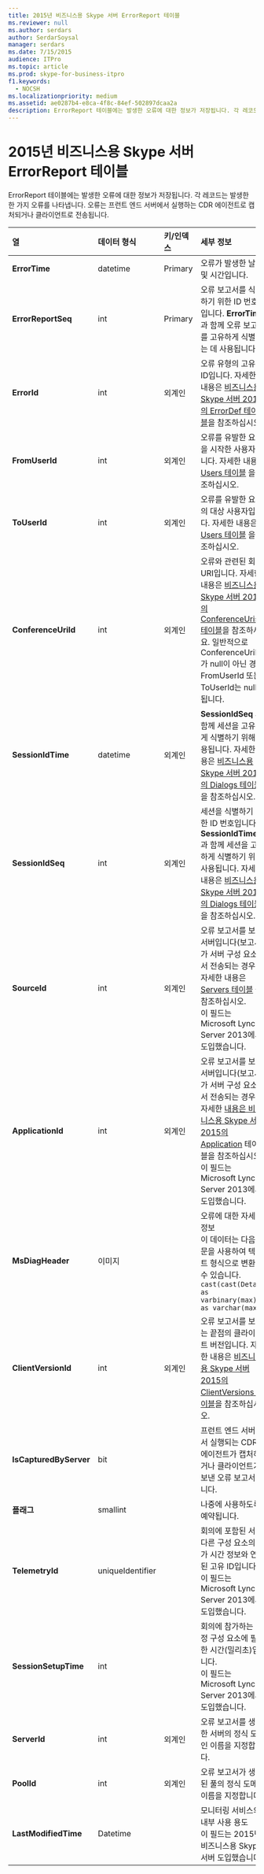 ```yaml
---
title: 2015년 비즈니스용 Skype 서버 ErrorReport 테이블
ms.reviewer: null
ms.author: serdars
author: SerdarSoysal
manager: serdars
ms.date: 7/15/2015
audience: ITPro
ms.topic: article
ms.prod: skype-for-business-itpro
f1.keywords:
  - NOCSH
ms.localizationpriority: medium
ms.assetid: ae0287b4-e8ca-4f8c-84ef-502897dcaa2a
description: ErrorReport 테이블에는 발생한 오류에 대한 정보가 저장됩니다. 각 레코드는 발생한 한 가지 오류를 나타냅니다. 오류는 프런트 엔드 서버에서 실행하는 CDR 에이전트로 캡처되거나 클라이언트로 전송됩니다.
---
```


# <a name="errorreport-table-in-skype-for-business-server-2015"></a>2015년 비즈니스용 Skype 서버 ErrorReport 테이블
 
ErrorReport 테이블에는 발생한 오류에 대한 정보가 저장됩니다. 각 레코드는 발생한 한 가지 오류를 나타냅니다. 오류는 프런트 엔드 서버에서 실행하는 CDR 에이전트로 캡처되거나 클라이언트로 전송됩니다.
  
|**열**|**데이터 형식**|**키/인덱스**|**세부 정보**|
|:-----|:-----|:-----|:-----|
|**ErrorTime** <br/> |datetime  <br/> |Primary  <br/> |오류가 발생한 날짜 및 시간입니다.  <br/> |
|**ErrorReportSeq** <br/> |int  <br/> |Primary  <br/> |오류 보고서를 식별하기 위한 ID 번호입니다. **ErrorTime** 과 함께 오류 보고서를 고유하게 식별하는 데 사용됩니다. <br/> |
|**ErrorId** <br/> |int  <br/> |외계인  <br/> |오류 유형의 고유 ID입니다. 자세한 내용은 [비즈니스용 Skype 서버 2015의 ErrorDef 테이블](errordef.md)을 참조하십시오. <br/> |
|**FromUserId** <br/> |int  <br/> |외계인  <br/> |오류를 유발한 요청을 시작한 사용자입니다. 자세한 내용은 [Users 테이블](users.md) 을 참조하십시오. <br/> |
|**ToUserId** <br/> |int  <br/> |외계인  <br/> |오류를 유발한 요청의 대상 사용자입니다. 자세한 내용은 [Users 테이블](users.md) 을 참조하십시오. <br/> |
|**ConferenceUriId** <br/> |int  <br/> |외계인  <br/> |오류와 관련된 회의 URI입니다. 자세한 내용은 [비즈니스용 Skype 서버 2015의 ConferenceUris 테이블](conferenceuris.md)을 참조하세요. 일반적으로 ConferenceUriId가 null이 아닌 경우 FromUserId 또는 ToUserId는 null이 됩니다. <br/> |
|**SessionIdTime** <br/> |datetime  <br/> |외계인  <br/> |**SessionIdSeq** 와 함께 세션을 고유하게 식별하기 위해 사용됩니다. 자세한 내용은 [비즈니스용 Skype 서버 2015의 Dialogs 테이블](dialogs.md)을 참조하십시오. <br/> |
|**SessionIdSeq** <br/> |int  <br/> |외계인  <br/> |세션을 식별하기 위한 ID 번호입니다. **SessionIdTime** 과 함께 세션을 고유하게 식별하기 위해 사용됩니다. 자세한 내용은 [비즈니스용 Skype 서버 2015의 Dialogs 테이블](dialogs.md)을 참조하십시오. <br/> |
|**SourceId** <br/> |int  <br/> |외계인  <br/> |오류 보고서를 보낸 서버입니다(보고서가 서버 구성 요소에서 전송되는 경우). 자세한 내용은 [Servers 테이블](servers.md) 을 참조하십시오. <br/> 이 필드는 Microsoft Lync Server 2013에서 도입했습니다.  <br/> |
|**ApplicationId** <br/> |int  <br/> |외계인  <br/> |오류 보고서를 보낸 서버입니다(보고서가 서버 구성 요소에서 전송되는 경우). 자세한 [내용은 비즈니스용 Skype 서버 2015의 Application](application.md) 테이블을 참조하십시오. <br/> 이 필드는 Microsoft Lync Server 2013에서 도입했습니다.  <br/> |
|**MsDiagHeader** <br/> |이미지  <br/> | <br/> |오류에 대한 자세한 정보  <br/> 이 데이터는 다음 구문을 사용하여 텍스트 형식으로 변환할 수 있습니다.  <br/>  `cast(cast(Detail as varbinary(max)) as varchar(max))` <br/> |
|**ClientVersionId** <br/> |int  <br/> |외계인  <br/> |오류 보고서를 보내는 끝점의 클라이언트 버전입니다. 자세한 내용은 [비즈니스용 Skype 서버 2015의 ClientVersions 테이블](clientversions.md)을 참조하십시오. <br/> |
|**IsCapturedByServer** <br/> |bit  <br/> ||프런트 엔드 서버에서 실행되는 CDR 에이전트가 캡처하거나 클라이언트가 보낸 오류 보고서입니다.  <br/> |
|**플래그** <br/> |smallint  <br/> ||나중에 사용하도록 예약됩니다.  <br/> |
|**TelemetryId** <br/> |uniqueIdentifier  <br/> ||회의에 포함된 서로 다른 구성 요소의 참가 시간 정보와 연결된 고유 ID입니다.  <br/> 이 필드는 Microsoft Lync Server 2013에서 도입했습니다.  <br/> |
|**SessionSetupTime** <br/> |int  <br/> ||회의에 참가하는 특정 구성 요소에 필요한 시간(밀리초)입니다.  <br/> 이 필드는 Microsoft Lync Server 2013에서 도입했습니다.  <br/> |
|**ServerId** <br/> |int  <br/> |외계인  <br/> |오류 보고서를 생성한 서버의 정식 도메인 이름을 지정합니다.  <br/> |
|**PoolId** <br/> |int  <br/> |외계인  <br/> |오류 보고서가 생성된 풀의 정식 도메인 이름을 지정합니다.  <br/> |
|**LastModifiedTime** <br/> |Datetime  <br/> ||모니터링 서비스의 내부 사용 용도  <br/> 이 필드는 2015년 비즈니스용 Skype 서버 도입했습니다.  <br/> |
   

